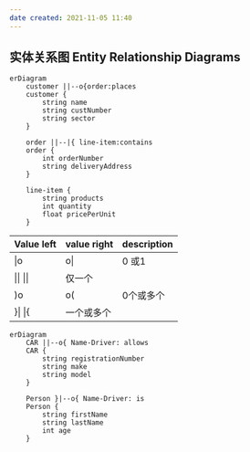 ```yaml
---
date created: 2021-11-05 11:40
---
```


## 实体关系图 Entity Relationship Diagrams

```mermaid
erDiagram
	customer ||--o{order:places
	customer {
		string name
		string custNumber
		string sector
	}
	
	order ||--|{ line-item:contains
	order {
		int orderNumber
		string deliveryAddress
	}
	
	line-item {
		string products
		int quantity
		float pricePerUnit
	}
```

| Value left | value right | description |
| ---------- | ----------- | ----------- |
| \|o | o\| |0 或1 |
| \|\| \|\| | 仅一个 |
| )o | o( | 0个或多个 |
| }\| \|{ | 一个或多个 |

```mermaid
erDiagram
	CAR ||--o{ Name-Driver: allows
	CAR {
		string registrationNumber
		string make
		string model
	}
	
	Person }|--o{ Name-Driver: is
	Person {
		string firstName
		string lastName
		int age
	}
```